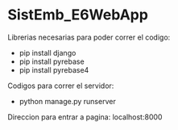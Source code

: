 # SistEmb_E6WebApp

Librerias necesarias para poder correr el codigo:

- pip install django
- pip install pyrebase
- pip install pyrebase4

Codigos para correr el servidor:

- python manage.py runserver

Direccion para entrar a pagina: localhost:8000